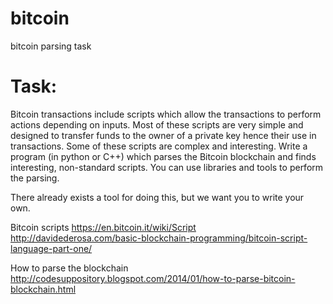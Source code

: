 # bitcoin
bitcoin parsing task


# Task:
Bitcoin transactions include scripts which allow the transactions to
perform actions depending on inputs. Most of these scripts are very
simple and designed to transfer funds to the owner of a private key
hence their use in transactions. Some of these scripts are complex and
interesting. Write a program (in python or C++) which parses the
Bitcoin blockchain and finds interesting, non-standard scripts. You
can use libraries and tools to perform the parsing.

There already exists a tool for doing this, but we want you to write your own.

Bitcoin scripts
https://en.bitcoin.it/wiki/Script
http://davidederosa.com/basic-blockchain-programming/bitcoin-script-language-part-one/

How to parse the blockchain
http://codesuppository.blogspot.com/2014/01/how-to-parse-bitcoin-blockchain.html
